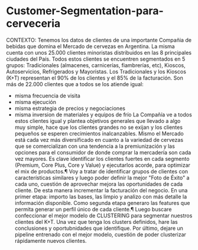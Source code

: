 # Customer-Segmentation-para-cerveceria
CONTEXTO:
Tenemos los datos de clientes de una importante Compañia de bebidas que domina el Mercado de cervezas en Argentina.
La misma cuenta con unos 25.000 clientes minoristas distribuidos en las 8 principales ciudades del País.
Todos estos clientes se encuentren segmentados en 5 grupos: Tradicionales (almacenes, carnicerías, fiambrerías, etc), Kioscos, Autoservicios, Refrigerados y Mayoristas.
Los Tradicionales y los Kioscos (K+T) representan el 90% de los clientes y el 85% de la facturación. Son más de 22.000 clientes que a todos se los atiende igual:
- misma frecuencia de visita
- misma ejecución
- misma estrategia de precios y negociaciones
- misma inversion de materiales y equipos de frío
La Compañía ve a todos estos clientes igual y plantea objetivos generales que llevado a algo muy simple, hace que los clientes grandes no se exijan y los clientes pequeños se esperen crecimientos inalcanzables.
Mismo el Mercado está cada vez más diversificado en cuanto a la variedad de cervezas que se comercializan con una tendencia a la premiunización y las opciones para el consumidor de donde comprar la mercadería son cada vez mayores. Es clave identificar los clientes fuertes en cada segmento (Premium, Core Plus, Core y Value) y ejecutarlos acorde, para optimizar el mix de productos.¶
Voy a tratar de identificar grupos de clientes con características similares y luego poder definir la mejor "Foto de Éxito" a cada uno, cuestión de aprovechar mejora las oportunidades de cada cliente. De esta manera incrementar la facturación del negocio.
En una primer etapa: importo las bases, las limpio y analizo con más detalle la información disponible.
Como segunda etapa generaro las features que permita generar un perfil único de cada cliente.¶
Luego buscare confeccionar el mejor modelo de CLUSTERING para segmentar nuestros clientes del K+T.
Una vez que tenga los clusters definidos, hare las conclusiones y oportubnidades que identifique.
Por último, dejare un pipeline entrenado con el mejor modelo, cuestión de poder clusterizar rápidamente nuevos clientes.
